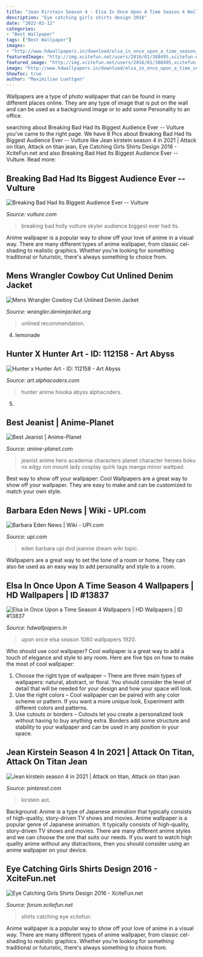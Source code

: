 ```yaml
---
title: "Jean Kirstein Season 4 : Elsa In Once Upon A Time Season 4 Wallpapers"
description: "Eye catching girls shirts design 2016"
date: "2022-02-12"
categories:
- "Best Wallpaper"
tags: ["Best Wallpaper"]
images:
- "http://www.hdwallpapers.in/download/elsa_in_once_upon_a_time_season_4-1920x1080.jpg"
featuredImage: "http://img.xcitefun.net/users/2016/01/388495,xcitefun-eyecatching-girls-shirts-design-19.jpg"
featured_image: "http://img.xcitefun.net/users/2016/01/388495,xcitefun-eyecatching-girls-shirts-design-19.jpg"
image: "http://www.hdwallpapers.in/download/elsa_in_once_upon_a_time_season_4-1920x1080.jpg"
ShowToc: true
author: "Maximilian Luettgen"
---
```





Wallpapers are a type of photo wallpaper that can be found in many different places online. They are any type of image that is put on the wall and can be used as a background image or to add some Personality to an office.

	

		
searching about Breaking Bad Had Its Biggest Audience Ever -- Vulture you've came to the right page. We have 8 Pics about Breaking Bad Had Its Biggest Audience Ever -- Vulture like Jean kirstein season 4 in 2021 | Attack on titan, Attack on titan jean, Eye Catching Girls Shirts Design 2016 - XciteFun.net and also Breaking Bad Had Its Biggest Audience Ever -- Vulture. Read more:
		
    
## Breaking Bad Had Its Biggest Audience Ever -- Vulture

<img loading=lazy src="http://pixel.nymag.com/imgs/daily/vulture/2013/09/16/17-breaking-bad-s5e14-skyler-holly-white.w1200.h630.jpg" onerror="this.onerror=null;this.src='https://tse2.mm.bing.net/th?id=OIP.uiMiBITY6LNTopu_ojhrewHaD4&amp;pid=15.1';" alt="Breaking Bad Had Its Biggest Audience Ever -- Vulture">

_Source: vulture.com_

>breaking bad holly vulture skyler audience biggest ever had its. 

	

Anime wallpaper is a popular way to show off your love of anime in a visual way. There are many different types of anime wallpaper, from classic cel-shading to realistic graphics. Whether you're looking for something traditional or futuristic, there's always something to choice from.

    
## Mens Wrangler Cowboy Cut Unlined Denim Jacket

<img loading=lazy src="https://images.denimjacket.org/l-m/mens-cowboy-cut-unlined-denim-jacket-inside-v-3045839854.jpg" onerror="this.onerror=null;this.src='https://tse4.mm.bing.net/th?id=OIP.ZpHUQrWtzcOoj6xkSbIzaQHaFj&amp;pid=15.1';" alt="Mens Wrangler Cowboy Cut Unlined Denim Jacket">

_Source: wrangler.denimjacket.org_

>unlined recommendation. 

	

4. lemonade 

    
## Hunter X Hunter Art - ID: 112158 - Art Abyss

<img loading=lazy src="https://artfiles.alphacoders.com/112/112158.jpg" onerror="this.onerror=null;this.src='https://tse1.mm.bing.net/th?id=OIP.xPRgUoBat9Ojlv5EoL-VFQHaLK&amp;pid=15.1';" alt="Hunter x Hunter Art - ID: 112158 - Art Abyss">

_Source: art.alphacoders.com_

>hunter anime hisoka abyss alphacoders. 

	

5.

    
## Best Jeanist | Anime-Planet

<img loading=lazy src="https://www.anime-planet.com/images/characters/best-jeanist-77510.jpg" onerror="this.onerror=null;this.src='https://tse3.mm.bing.net/th?id=OIP.CSM-RHFhDa9wX2UoI-_uEwAAAA&amp;pid=15.1';" alt="Best Jeanist | Anime-Planet">

_Source: anime-planet.com_

>jeanist anime hero academia characters planet character heroes boku ns edgy ron mount lady cosplay quirk tags manga minor wattpad. 

	

Best way to show off your wallpaper:
Cool Wallpapers are a great way to show off your wallpaper. They are easy to make and can be customized to match your own style.

    
## Barbara Eden News | Wiki - UPI.com

<img loading=lazy src="https://cdnph.upi.com/topic/ph/1572/upi/7c1e93f874cb215fcc30579c7c3dc61d/Barbara_Eden_1.jpg" onerror="this.onerror=null;this.src='https://tse4.mm.bing.net/th?id=OIP.miFvlYDXR8jPV6CZDJ4uYgAAAA&amp;pid=15.1';" alt="Barbara Eden News | Wiki - UPI.com">

_Source: upi.com_

>eden barbara upi dvd jeannie dream wiki topic. 

	

Wallpapers are a great way to set the tone of a room or home. They can also be used as an easy way to add personality and style to a room.

    
## Elsa In Once Upon A Time Season 4 Wallpapers | HD Wallpapers | ID #13837

<img loading=lazy src="http://www.hdwallpapers.in/download/elsa_in_once_upon_a_time_season_4-1920x1080.jpg" onerror="this.onerror=null;this.src='https://tse3.mm.bing.net/th?id=OIP.X5XeEHRozSLnLt-_SIb1mQHaEK&amp;pid=15.1';" alt="Elsa in Once Upon a Time Season 4 Wallpapers | HD Wallpapers | ID #13837">

_Source: hdwallpapers.in_

>upon once elsa season 1080 wallpapers 1920. 

	

Who should use cool wallpaper?
Cool wallpaper is a great way to add a touch of elegance and style to any room. Here are five tips on how to make the most of cool wallpaper: 
1) Choose the right type of wallpaper – There are three main types of wallpapers: natural, abstract, or floral. You should consider the level of detail that will be needed for your design and how your space will look. 
2) Use the right colors – Cool wallpaper can be paired with any color scheme or pattern. If you want a more unique look, Experiment with different colors and patterns. 
3) Use cutouts or borders – Cutouts let you create a personalized look without having to buy anything extra. Borders add some structure and stability to your wallpaper and can be used in any position in your space.

    
## Jean Kirstein Season 4 In 2021 | Attack On Titan, Attack On Titan Jean

<img loading=lazy src="https://i.pinimg.com/736x/a8/8b/9b/a88b9bf0eadc79f4659658b34bdcf68e.jpg" onerror="this.onerror=null;this.src='https://tse2.mm.bing.net/th?id=OIP.VzU2-laxv6q3HC36hxSAlQHaEK&amp;pid=15.1';" alt="Jean kirstein season 4 in 2021 | Attack on titan, Attack on titan jean">

_Source: pinterest.com_

>kirstein aot. 

	

Background: Anime is a type of Japanese animation that typically consists of high-quality, story-driven TV shows and movies.
Anime wallpaper is a popular genre of Japanese animation. It typically consists of high-quality, story-driven TV shows and movies. There are many different anime styles and we can choose the one that suits our needs. If you want to watch high quality anime without any distractions, then you should consider using an anime wallpaper on your device.

    
## Eye Catching Girls Shirts Design 2016 - XciteFun.net

<img loading=lazy src="http://img.xcitefun.net/users/2016/01/388495,xcitefun-eyecatching-girls-shirts-design-19.jpg" onerror="this.onerror=null;this.src='https://tse3.mm.bing.net/th?id=OIP.dJF7EnLAEppGEUOib5N-FQHaJ4&amp;pid=15.1';" alt="Eye Catching Girls Shirts Design 2016 - XciteFun.net">

_Source: forum.xcitefun.net_

>shirts catching eye xcitefun. 

	

Anime wallpaper is a popular way to show off your love of anime in a visual way. There are many different types of anime wallpaper, from classic cel-shading to realistic graphics. Whether you're looking for something traditional or futuristic, there's always something to choice from.

